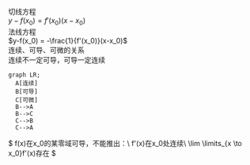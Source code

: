 切线方程  
$y-f(x_0) = f'(x_0)(x-x_0)$  
法线方程  
$y-f(x_0) = -\frac{1}{f'(x_0)}(x-x_0)$  
连续、可导、可微的关系  
连续不一定可导，可导一定连续
```mermaid
graph LR;
  A[连续]
  B[可导]
  C[可微]
  B-->A
  B-->C
  C-->B
  C-->A
```
$
f(x)在x_0的某零域可导，不能推出：\\
f'(x)在x_0处连续\\
\lim \limits_{x \to x_0}f'(x)存在
$
